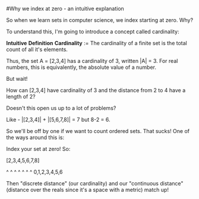 #Why we index at zero - an intuitive explanation

So when we learn sets in computer science, we index starting at zero.  Why?

To understand this, I'm going to introduce a concept called cardinality:


__Intuitive__ __Definition__ **Cardinality** := The cardinality of a finite set is the total count of all it's elements.

Thus, the set A = [2,3,4] has a cardinality of 3, written |A| = 3.  For real numbers, this is equivalently, the absolute value of a number.

But wait!

How can [2,3,4] have cardinality of 3 and the distance from 2 to 4 have a length of 2?

Doesn't this open us up to a lot of problems?

Like - |[2,3,4]| + |[5,6,7,8]| = 7 but 8-2 = 6.

So we'll be off by one if we want to count ordered sets.  That sucks!  One of the ways around this is:

Index your set at zero!  So:

[2,3,4,5,6,7,8]

 ^ ^ ^ ^ ^ ^ ^
 0,1,2,3,4,5,6

 Then "discrete distance" (our cardinality) and our "continuous distance" (distance over the reals since it's a space with a metric) match up!

 